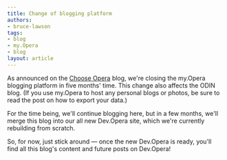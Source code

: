 ```yaml
---
title: Change of blogging platform
authors:
- bruce-lawson
tags:
- blog
- my.Opera
- blog
layout: article
---
```

<p>As announced on the <a href="http://my.opera.com/chooseopera">Choose Opera</a> blog, we&#39;re closing the my.Opera blogging platform in five months&#39; time. This change also affects the ODIN blog. (If you use my.Opera to host any personal blogs or photos, be sure to read the post on how to export your data.)</p>
<p>For the time being, we&#39;ll continue blogging here, but in a few months, we&#39;ll merge this blog into our all new Dev.Opera site, which we&#39;re currently rebuilding from scratch.</p>
<p>So, for now, just stick around — once the new Dev.Opera is ready, you&#39;ll find all this blog&#39;s content and future posts on Dev.Opera!</p>
